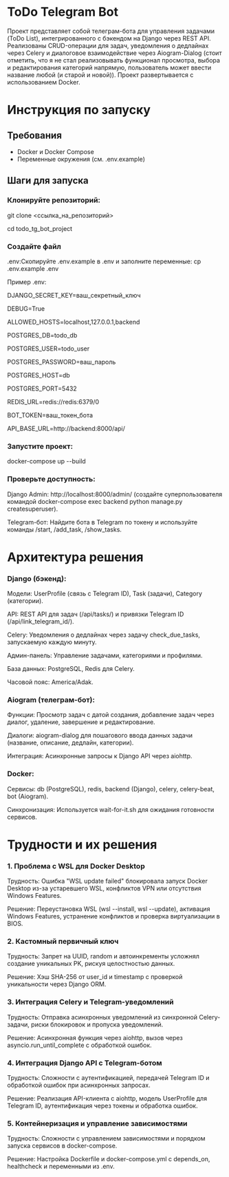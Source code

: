 # ToDo Telegram Bot
Проект представляет собой телеграм-бота для управления задачами (ToDo List), интегрированного с бэкендом на Django через REST API. Реализованы CRUD-операции для задач, уведомления о дедлайнах через Celery и диалоговое взаимодействие через Aiogram-Dialog (стоит отметить, что я не стал реализовывать функционал просмотра, выбора и редактирования категорий напрямую, пользователь может ввести название любой (и старой и новой)). Проект развертывается с использованием Docker.


# Инструкция по запуску

## Требования

- Docker и Docker Compose
- Переменные окружения (см. .env.example)

## Шаги для запуска

### Клонируйте репозиторий:
git clone <ссылка_на_репозиторий>

cd todo_tg_bot_project


### Создайте файл
.env:Скопируйте .env.example в .env и заполните переменные:
cp .env.example .env

Пример .env:

DJANGO_SECRET_KEY=ваш_секретный_ключ

DEBUG=True

ALLOWED_HOSTS=localhost,127.0.0.1,backend

POSTGRES_DB=todo_db

POSTGRES_USER=todo_user

POSTGRES_PASSWORD=ваш_пароль

POSTGRES_HOST=db

POSTGRES_PORT=5432

REDIS_URL=redis://redis:6379/0

BOT_TOKEN=ваш_токен_бота

API_BASE_URL=http://backend:8000/api/


### Запустите проект:
docker-compose up --build


### Проверьте доступность:

Django Admin: http://localhost:8000/admin/ (создайте суперпользователя командой docker-compose exec backend python manage.py createsuperuser).

Telegram-бот: Найдите бота в Telegram по токену и используйте команды /start, /add_task, /show_tasks.




# Архитектура решения

### Django (бэкенд):

Модели: UserProfile (связь с Telegram ID), Task (задачи), Category (категории).

API: REST API для задач (/api/tasks/) и привязки Telegram ID (/api/link_telegram_id/).

Celery: Уведомления о дедлайнах через задачу check_due_tasks, запускаемую каждую минуту.

Админ-панель: Управление задачами, категориями и профилями.

База данных: PostgreSQL, Redis для Celery.

Часовой пояс: America/Adak.


### Aiogram (телеграм-бот):

Функции: Просмотр задач с датой создания, добавление задач через диалог, удаление, завершение и редактирование.

Диалоги: aiogram-dialog для пошагового ввода данных задачи (название, описание, дедлайн, категории).

Интеграция: Асинхронные запросы к Django API через aiohttp.

### Docker:

Сервисы: db (PostgreSQL), redis, backend (Django), celery, celery-beat, bot (Aiogram).

Синхронизация: Используется wait-for-it.sh для ожидания готовности сервисов.





# Трудности и их решения
### 1. Проблема с WSL для Docker Desktop

Трудность: Ошибка "WSL update failed" блокировала запуск Docker Desktop из-за устаревшего WSL, конфликтов VPN или отсутствия Windows Features.

Решение: Переустановка WSL (wsl --install, wsl --update), активация Windows Features, устранение конфликтов и проверка виртуализации в BIOS.

### 2. Кастомный первичный ключ

Трудность: Запрет на UUID, random и автоинкременты усложнял создание уникальных PK, рискуя целостностью данных.

Решение: Хэш SHA-256 от user_id и timestamp с проверкой уникальности через Django ORM.

### 3. Интеграция Celery и Telegram-уведомлений

Трудность: Отправка асинхронных уведомлений из синхронной Celery-задачи, риски блокировок и пропуска уведомлений.

Решение: Асинхронная функция через aiohttp, вызов через asyncio.run_until_complete с обработкой ошибок.

### 4. Интеграция Django API с Telegram-ботом

Трудность: Сложности с аутентификацией, передачей Telegram ID и обработкой ошибок при асинхронных запросах.

Решение: Реализация API-клиента с aiohttp, модель UserProfile для Telegram ID, аутентификация через токены и обработка ошибок.

### 5. Контейнеризация и управление зависимостями

Трудность: Сложности с управлением зависимостями и порядком запуска сервисов в docker-compose.

Решение: Настройка Dockerfile и docker-compose.yml с depends_on, healthcheck и переменными из .env.




